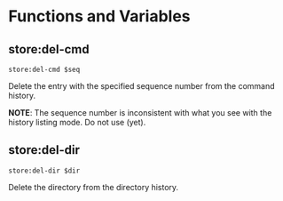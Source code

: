 # Functions and Variables

## store:del-cmd

```elvish
store:del-cmd $seq
```

Delete the entry with the specified sequence number from the command history.

**NOTE**: The sequence number is inconsistent with what you see with the history
listing mode. Do not use (yet).

## store:del-dir

```elvish
store:del-dir $dir
```

Delete the directory from the directory history.

